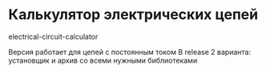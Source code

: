 # Калькулятор электрических цепей
electrical-circuit-calculator

Версия работает для цепей с постоянным током
В release 2 варианта: установщик и архив со всеми нужными библиотеками
